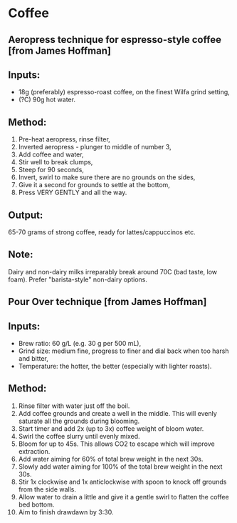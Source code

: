 # Coffee

## Aeropress technique for espresso-style coffee \[from James Hoffman\]

## Inputs:

* 18g \(preferably\) espresso-roast coffee, on the finest Wilfa grind setting,
* \(?C\) 90g hot water.

## Method:

1. Pre-heat aeropress, rinse filter,
2. Inverted aeropress - plunger to middle of number 3,
3. Add coffee and water,
4. Stir well to break clumps,
5. Steep for 90 seconds,
6. Invert, swirl to make sure there are no grounds on the sides,
7. Give it a second for grounds to settle at the bottom,
8. Press VERY GENTLY and all the way.

## Output:

65-70 grams of strong coffee, ready for lattes/cappuccinos etc.

## Note:

Dairy and non-dairy milks irreparably break around 70C \(bad taste, low foam\). Prefer "barista-style" non-dairy options.

## Pour Over technique [from James Hoffman]

## Inputs:
* Brew ratio: 60 g/L (e.g. 30 g per 500 mL),
* Grind size: medium fine, progress to finer and dial back when too harsh and bitter,
* Temperature: the hotter, the better (especially with lighter roasts).


## Method:
1. Rinse filter with water just off the boil.
1. Add coffee grounds and create a well in the middle. This will evenly saturate all the grounds during blooming.
1. Start timer and add 2x (up to 3x) coffee weight of bloom water.
1. Swirl the coffee slurry until evenly mixed.
1. Bloom for up to 45s. This allows CO2 to escape which will improve extraction.
1. Add water aiming for 60% of total brew weight in the next 30s.
1. Slowly add water aiming for 100% of the total brew weight in the next 30s.
1. Stir 1x clockwise and 1x anticlockwise with spoon to knock off grounds from the side walls.
1. Allow water to drain a little and give it a gentle swirl to flatten the coffee bed bottom.
1. Aim to finish drawdawn by 3:30.
